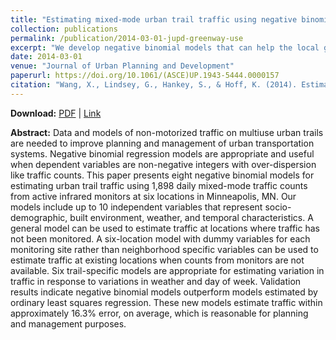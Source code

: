 ```yaml
---
title: "Estimating mixed-mode urban trail traffic using negative binomial regression models"
collection: publications
permalink: /publication/2014-03-01-jupd-greenway-use
excerpt: "We develop negative binomial models that can help the local government to better predict urban greenway usages."
date: 2014-03-01
venue: "Journal of Urban Planning and Development"
paperurl: https://doi.org/10.1061/(ASCE)UP.1943-5444.0000157
citation: "Wang, X., Lindsey, G., Hankey, S., & Hoff, K. (2014). Estimating mixed-mode urban trail traffic using negative binomial regression models. <i>Journal of Urban Planning and Development, 140</i>(1), 04013006. "
---
```


**Download:** [PDF](https://scholar.google.com/) \| [Link](https://doi.org/10.1061/(ASCE)UP.1943-5444.0000157)

**Abstract:**
Data and models of non-motorized traffic on multiuse urban trails are needed to improve planning and management of urban transportation systems. Negative binomial regression models are appropriate and useful when dependent variables are non-negative integers with over-dispersion like traffic counts. This paper presents eight negative binomial models for estimating urban trail traffic using 1,898 daily mixed-mode traffic counts from active infrared monitors at six locations in Minneapolis, MN. Our models include up to 10 independent variables that represent socio-demographic, built environment, weather, and temporal characteristics. A general model can be used to estimate traffic at locations where traffic has not been monitored. A six-location model with dummy variables for each monitoring site rather than neighborhood specific variables can be used to estimate traffic at existing locations when counts from monitors are not available. Six trail-specific models are appropriate for estimating variation in traffic in response to variations in weather and day of week. Validation results indicate negative binomial models outperform models estimated by ordinary least squares regression. These new models estimate traffic within approximately 16.3% error, on average, which is reasonable for planning and management purposes. 
